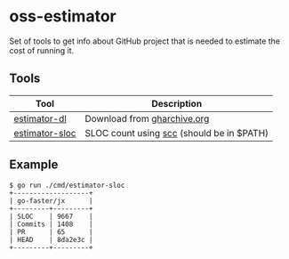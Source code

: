 # oss-estimator

Set of tools to get info about GitHub project that is needed to estimate the cost of running it.

## Tools

| Tool                                           | Description                                                                 |
|------------------------------------------------|-----------------------------------------------------------------------------|
| [estimator-dl](./cmd/estimator-dl/main.go)     | Download from [gharchive.org](https://gharchive.org)                        |
| [estimator-sloc](./cmd/estimator-sloc/main.go) | SLOC count using [scc](https://github.com/boyter/scc/) (should be in $PATH) |


## Example

```console
$ go run ./cmd/estimator-sloc
+-------------------+
| go-faster/jx      |
+---------+---------+
| SLOC    | 9667    |
| Commits | 1408    |
| PR      | 65      |
| HEAD    | 8da2e3c |
+---------+---------+
```